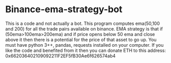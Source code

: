# Binance-ema-strategy-bot
This is a code and not actually a bot. This program computes ema(50,100 and 200) for all the trade pairs available on binance. EMA strategy is that if (50ema>100ema>200ema) and if price opens below 50 ema and close above it then there is a potential for the price of that asset to go up. You must have python 3++, pandas, requests installed on your computer. If you like the code and benefited from it then you can donate ETH to this address: 0x662036402109092211F2EF5fB30Ae6f626574ab4
